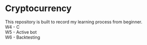 # Cryptocurrency
This repository is built to record my learning process from beginner.
<br>W4 - C
<br>W5 - Active bot
<br>W6 - Backtesting
